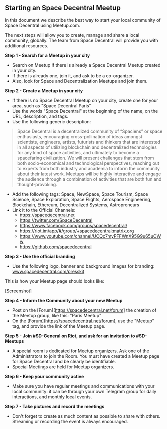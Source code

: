 ## Starting an Space Decentral Meetup

In this document we describe the best way to start your local community of Space Decentral using Meetup.com.

The next steps will allow you to create, manage and share a local community, globally. The team from Space Decentral will provide you with additional resources.

**Step 1 - Search for a Meetup in your city**

- Search on Meetup if there is already a Space Decentral Meetup created in your city.
- If there is already one, join it, and ask to be a co-organizer.
- Also, look for Space and Decentralization Meetups and join them.

**Step 2 - Create a Meetup in your city**
- If there is no Space Decentral Meetup on your city, create one for your area, such as "Space Decentral Paris"
- Use the words "Space Decentral" at the beginning of the name, on the URL, description, and tags.
- Use the following generic description:
>Space Decentral is a decentralized community of “Spaciens” or space enthusiasts, encouraging cross-pollination of ideas amongst scientists, engineers, artists, futurists and thinkers that are interested in all aspects of utilizing blockchain and decentralized technologies for any kind of space activities, and ultimately to become a spacefaring civilization. We will present challenges that stem from both socio-economical and technological perspectives, reaching out to experts from both industry and academia to inform the community about their latest work. Meetups will be highly interactive and engage the audience through a combination of activities that are both fun and thought-provoking.
- Add the following tags: Space, NewSpace, Space Tourism, Space Science, Space Exploration, Space Flights, Aerospace Engineering, Blockchain, Ethereum, Decentralized Systems, Astropreneurs
- Link it to the Official Channels:
	- https://spacedecentral.net
	- https://twitter.com/SpaceDecentral
	- https://www.facebook.com/groups/spacedecentral/
	- https://riot.im/app/#/group/+spacedecentral:matrix.org
	- https://www.youtube.com/channel/UCQc7myPFFWnX95G9u65uOWw
	- https://github.com/spacedecentral


**Step 3 - Use the official branding**
- Use the following logo, banner and background images for branding: www.spacedecentral.com/presskit

This is how your Meetup page should looks like:

[Screenshot]

**Step 4 - Inform the Community about your new Meetup**

- Post on the [Forum](https://spacedecentral.net/forum] the creation of the Meetup group, like this: "Paris Meetup"
- On the [Forum](https://spacedecentral.net/forum], use the "Meetup" tag, and provide the link of the Meetup page.

**Step 5 - Join #SD-General on Riot, and ask for an invitation to #SD-Meetups**
- A special room is dedicated for Meetup organizers. Ask one of the Administrators to join the Room. You must have created a Meetup page for Space Decentral and be clearly be identifiable.
- Special Meetings are held for Meetup organizers.

**Step 6 - Keep your community active**
- Make sure you have regular meetings and communications with your local community: it can be through your own Telegram group for daily interactions, and monthly local events.

**Step 7 - Take pictures and record the meetings**
- Don't forget to create as much content as possible to share with others. Streaming or recording the event is always encouraged.
